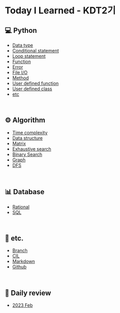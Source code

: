 # Today I Learned - KDT2기

## 💻 Python
- [Data type](Python/data_type.md)
- [Conditional statement](Python/conditional_statement.md)
- [Loop statement](Python/loop_statement.md)
- [Function](Python/function.md)
- [Error](Python/error.md)
- [File I/O](Python/file_IO.md)
- [Method](Python/method.md)
- [User defined function](Python/user_defined_function.md)
- [User defined class](Python/user_defined_class.md)
- [etc](Python/python_etc.md)

<br>

## ⚙️ Algorithm
- [Time complexity](Algorithm/time_complexity.md)
- [Data structure](Algorithm/data_structure.md)
- [Matrix](Algorithm/2d_list.md)
- [Exhaustive search](Algorithm/exhaustive_search.md)
- [Binary Search](Algorithm/binary_search.md)
- [Graph](Algorithm/graph.md)
- [DFS](Algorithm/dfs.md)

<br>

## 📊 Database
- [Rational](DB/realational_db.md)
- [SQL](DB/SQL.md)

<br>

## 💭 etc.
- [Branch](etc/Branch.md)
- [CIL](etc/CLI.md)
- [Markdown](etc/markdown.md)
- [Github](etc/git.md)

<br>

## 📓 Daily review
- [2023 Feb](Daily_review/2023.md)